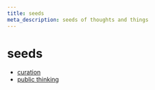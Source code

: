 ```yaml
---
title: seeds
meta_description: seeds of thoughts and things
---
```


# seeds

- [curation](./curation.md)
- [public thinking](./public-thinking.md)
